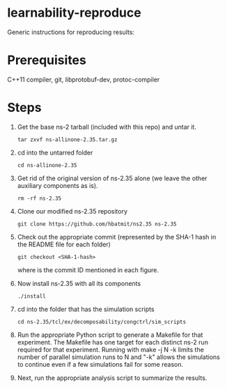learnability-reproduce
======================

Generic instructions for reproducing results:

Prerequisites
================

C++11 compiler, git, libprotobuf-dev, protoc-compiler


Steps
================

1. Get the base ns-2 tarball (included with this repo) and untar it.

    ```
    tar zxvf ns-allinone-2.35.tar.gz 
    ```

2.  cd into the untarred folder 

    ```
    cd ns-allinone-2.35 
    ```
3.  Get rid of the original version of ns-2.35 alone (we leave the other auxiliary components as is).

    ```
    rm -rf ns-2.35 
    ```

4.  Clone our modified ns-2.35 repository

    ```
    git clone https://github.com/hbatmit/ns2.35 ns-2.35
    ```

5.  Check out the appropriate commit (represented by the SHA-1 hash in the README file for each folder)

    ```
    git checkout <SHA-1-hash>
    ```

    where <SHA-1-hash> is the commit ID mentioned in each figure. 

6.  Now install ns-2.35 with all its components

    ```
    ./install 
    ```

7.  cd into the folder that has the simulation scripts

    ```
    cd ns-2.35/tcl/ex/decomposability/congctrl/sim_scripts
    ```

8. Run the appropriate Python script to generate a Makefile for that experiment.
The Makefile has one target for each distinct ns-2 run required for that
experiment. Running with make -j N -k limits the number of parallel simulation
runs to N and "-k" allows the simulations to continue even if a few simulations
fail for some reason.

9. Next, run the appropriate analysis script to summarize the results.
